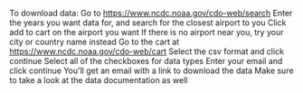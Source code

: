 To download data:
Go to https://www.ncdc.noaa.gov/cdo-web/search
Enter the years you want data for, and search for the closest airport to you
Click add to cart on the airport you want
If there is no airport near you, try your city or country name instead
Go to the cart at https://www.ncdc.noaa.gov/cdo-web/cart
Select the csv format and click continue
Select all of the checkboxes for data types
Enter your email and click continue
You'll get an email with a link to download the data
Make sure to take a look at the data documentation as well
